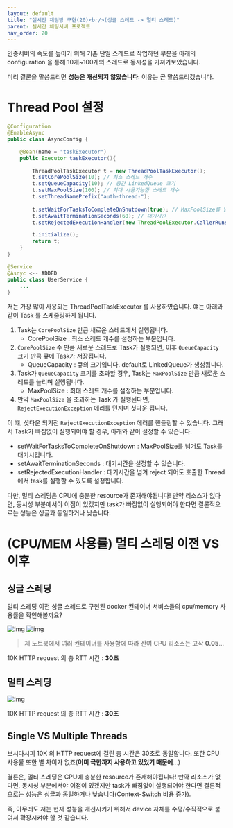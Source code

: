 ```yaml
---
layout: default
title: "실시간 채팅방 구현(20)<br/>(싱글 스레드 -> 멀티 스레드)"
parent: 실시간 채팅서버 프로젝트
nav_order: 20
---
```

인증서버의 속도를 높이기 위해 기존 단일 스레드로 작업하던 부분을 아래의 configuration 을 통해 10개~100개의 스레드로 동시성을 가져가보았습니다.

미리 결론을 말씀드리면 **성능은 개선되지 않았습니다**. 이유는 곧 말씀드리겠습니다.

# Thread Pool 설정

```java
@Configuration
@EnableAsync
public class AsyncConfig {

    @Bean(name = "taskExecutor")
    public Executor taskExecutor(){

        ThreadPoolTaskExecutor t = new ThreadPoolTaskExecutor();
        t.setCorePoolSize(10); // 최소 스레드 개수
        t.setQueueCapacity(10); // 중간 LinkedQueue 크기
        t.setMaxPoolSize(100); // 최대 사용가능한 스레드 개수
        t.setThreadNamePrefix("auth-thread-");
        
        t.setWaitForTasksToCompleteOnShutdown(true); // MaxPoolSize를 넘겨도 대기 
        t.setAwaitTerminationSeconds(60); // 대기시간
        t.setRejectedExecutionHandler(new ThreadPoolExecutor.CallerRunsPolicy()); // 대기 시간을 넘겨 reject되면, 호출한 Thread에서 reject된 task를 대신 실행

        t.initialize();
        return t;
    }
}

@Service
@Asnyc <-- ADDED
public class UserService {
    ...
}
```

저는 가장 많이 사용되는 ThreadPoolTaskExecutor 를 사용하였습니다. 얘는 아래와 같이 Task 를 스케줄링하게 됩니다.

1. Task는 `CorePoolSize` 만큼 새로운 스레드에서 실행됩니다.
   * CorePoolSize : 최소 스레드 개수를 설정하는 부분입니다.
2. `CorePoolSize` 수 만큼 새로운 스레드로 Task가 실행되면, 이후 `QueueCapacity` 크기 만큼 큐에 Task가 저장됩니다.
    * QueueCapacity : 큐의 크기입니다. default로 LinkedQueue가 생성됩니다.
3. Task가 `QueueCapacity` 크기를 초과할 경우, Task는 `MaxPoolSize` 만큼 새로운 스레드를 늘리며 실행됩니다.
   * MaxPoolSize : 최대 스레드 개수를 설정하는 부분입니다.
4. 만약 `MaxPoolSize` 을 초과하는 Task 가 실행된다면, `RejectExecutionException` 에러를 던지며 셧다운 됩니다.

이 떄, 셧다운 되기전 `RejectExecutionException` 에러를 핸들링할 수 있습니다. 그래서 Task가 빠짐없이 실행되어야 할 경우, 아래와 같이 설정할 수 있습니다.
* setWaitForTasksToCompleteOnShutdown : MaxPoolSize를 넘겨도 Task를 대기시킵니다.
* setAwaitTerminationSeconds : 대기시간을 설정할 수 있습니다.
* setRejectedExecutionHandler : 대기시간을 넘겨 reject 되어도 호출한 Thread에서 task를 실행할 수 있도록 설정합니다.



다만, 멀티 스레딩은 CPU에 충분한 resource가 존재해야됩니다! 만약 리소스가 없다면, 동시성 부분에서야 이점이 있겠지만 task가 빠짐없이 실행되어야 한다면 결론적으로는 성능은 싱글과 동일하거나 낮습니다.

# (CPU/MEM 사용률) 멀티 스레딩 이전 VS 이후 

## 싱글 스레딩
멀티 스레딩 이전 싱글 스레드로 구현된 docker 컨테이너 서비스들의 cpu/memory 사용률을 확인해볼까요?

![img](../../../assets/img/spring/1.png)
![img](../../../assets/img/spring/2.png)

> 제 노트북에서 여러 컨테이너를 사용함에 따라 잔여 CPU 리소스는 고작 **0.05**...

10K HTTP request 의 총 RTT 시간 : **30초**

## 멀티 스레딩

![img](../../../assets/img/spring/3.png)

10K HTTP request 의 총 RTT 시간 : **30초**

## Single VS Multiple Threads
보시다시피 10K 의 HTTP request에 걸린 총 시간은 30초로 동일합니다. 또한 CPU 사용률 또한 별 차이가 없죠(**이미 극한까지 사용하고 있었기 때문에**...)

결론은, 멀티 스레딩은 CPU에 충분한 resource가 존재해야됩니다! 만약 리소스가 없다면, 동시성 부분에서야 이점이 있겠지만 task가 빠짐없이 실행되어야 한다면 결론적으로는 성능은 싱글과 동일하거나 낮습니다(Context-Switch 비용 증가).

즉, 아무래도 저는 현재 성능을 개선시키기 위해서 device 자체를 수평/수직적으로 붙여서 확장시켜야 할 것 같습니다.